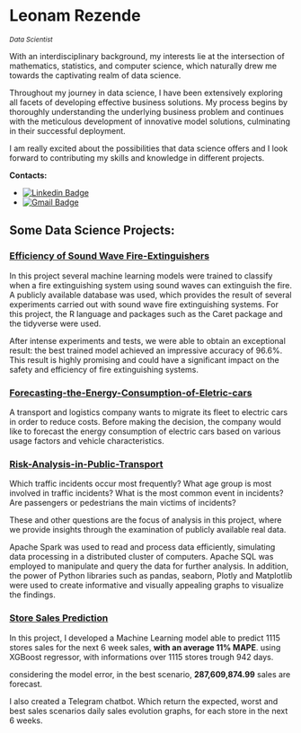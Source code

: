 # Leonam Rezende
<sub>*Data Scientist*</sub>

With an interdisciplinary background, my interests lie at the intersection of mathematics, statistics, and computer science, which naturally drew me towards the captivating realm of data science.

Throughout my journey in data science, I have been extensively exploring all facets of developing effective business solutions. My process begins by thoroughly understanding the underlying business problem and continues with the meticulous development of innovative model solutions, culminating in their successful deployment.

I am really excited about the possibilities that data science offers and I look forward to contributing my skills and knowledge in different projects.


**Contacts:**
* [![Linkedin Badge](https://img.shields.io/badge/-LinkedIn-blue?style=flat&logo=LinkedIn&logoColor=white)](https://www.linkedin.com/in/leonamrsm/)
* [![Gmail Badge](https://img.shields.io/badge/-Gmail-c14438?style=flat-square&logo=Gmail&logoColor=white&link=mailto:leonamrsm@gmail.com)](mailto:leonamrsm@gmail.com)


## Some Data Science Projects:

### [Efficiency of Sound Wave Fire-Extinguishers](https://github.com/Leonamrsm/Efficiency-of-Sound-Wave-Fire-Extinguishers)

In this project several machine learning models were trained to classify when a fire extinguishing system using sound waves can extinguish the fire. A publicly available database was used, which provides the result of several experiments carried out with sound wave fire extinguishing systems. For this project, the R language and packages such as the Caret package and the tidyverse were used.

After intense experiments and tests, we were able to obtain an exceptional result: the best trained model achieved an impressive accuracy of 96.6%. This result is highly promising and could have a significant impact on the safety and efficiency of fire extinguishing systems.


### [Forecasting-the-Energy-Consumption-of-Eletric-cars](https://github.com/Leonamrsm/Efficiency-of-Sound-Wave-Fire-Extinguishers)

A transport and logistics company wants to migrate its fleet to electric cars in order to reduce costs. Before making the decision, the company would like to forecast the energy consumption of electric cars based on various usage factors and vehicle characteristics.



### [Risk-Analysis-in-Public-Transport](https://github.com/Leonamrsm/Risk-Analysis-in-Public-Transport)

Which traffic incidents occur most frequently? What age group is most involved in traffic incidents? What is the most common event in incidents? Are passengers or pedestrians the main victims of incidents?

These and other questions are the focus of analysis in this project, where we provide insights through the examination of publicly available real data. 

Apache Spark was used to read and process data efficiently, simulating data processing in a distributed cluster of computers. Apache SQL was employed to manipulate and query the data for further analysis. In addition, the power of Python libraries such as pandas, seaborn, Plotly and Matplotlib were used to create informative and visually appealing graphs to visualize the findings.



### [Store Sales Prediction](https://github.com/Leonamrsm/Rossmann-Stores-Sales-Forecast)

In this project, I developed a Machine Learning model able to predict 1115 stores sales for the next 6 week sales, **with an average 11% MAPE**. using XGBoost regressor, with informations over 1115 stores trough 942 days.

considering the model error, in the best scenario, **287,609,874.99** sales are forecast.

I also created a Telegram chatbot. Which return the expected, worst and best sales scenarios daily sales evolution graphs, for each store in the next 6 weeks.


  </tbody>
</table>

